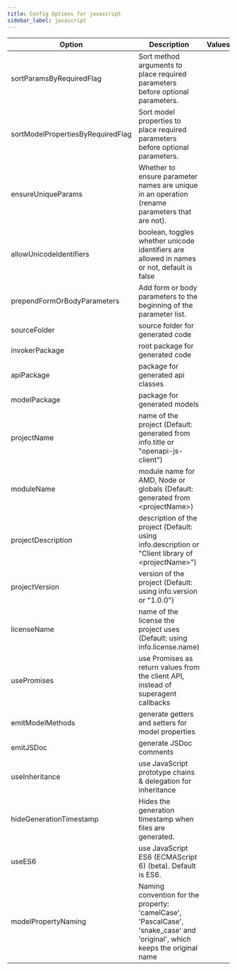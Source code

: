 ```yaml
---
title: Config Options for javascript
sidebar_label: javascript
---
```


| Option | Description | Values | Default |
| ------ | ----------- | ------ | ------- |
|sortParamsByRequiredFlag|Sort method arguments to place required parameters before optional parameters.| |true|
|sortModelPropertiesByRequiredFlag|Sort model properties to place required parameters before optional parameters.| |true|
|ensureUniqueParams|Whether to ensure parameter names are unique in an operation (rename parameters that are not).| |true|
|allowUnicodeIdentifiers|boolean, toggles whether unicode identifiers are allowed in names or not, default is false| |false|
|prependFormOrBodyParameters|Add form or body parameters to the beginning of the parameter list.| |false|
|sourceFolder|source folder for generated code| |src|
|invokerPackage|root package for generated code| |null|
|apiPackage|package for generated api classes| |null|
|modelPackage|package for generated models| |null|
|projectName|name of the project (Default: generated from info.title or &quot;openapi-js-client&quot;)| |null|
|moduleName|module name for AMD, Node or globals (Default: generated from &lt;projectName&gt;)| |null|
|projectDescription|description of the project (Default: using info.description or &quot;Client library of &lt;projectName&gt;&quot;)| |null|
|projectVersion|version of the project (Default: using info.version or &quot;1.0.0&quot;)| |null|
|licenseName|name of the license the project uses (Default: using info.license.name)| |null|
|usePromises|use Promises as return values from the client API, instead of superagent callbacks| |false|
|emitModelMethods|generate getters and setters for model properties| |false|
|emitJSDoc|generate JSDoc comments| |true|
|useInheritance|use JavaScript prototype chains &amp; delegation for inheritance| |true|
|hideGenerationTimestamp|Hides the generation timestamp when files are generated.| |true|
|useES6|use JavaScript ES6 (ECMAScript 6) (beta). Default is ES6.| |true|
|modelPropertyNaming|Naming convention for the property: 'camelCase', 'PascalCase', 'snake_case' and 'original', which keeps the original name| |camelCase|
